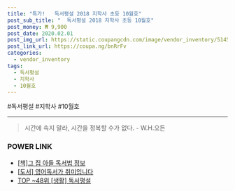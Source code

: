 ```yaml
--- 
title: "특가!   독서평설 2018 지학사 초등 10월호" 
post_sub_title: "  독서평설 2018 지학사 초등 10월호" 
post_money: ₩ 9,900 
post_date: 2020.02.01 
post_img_url: https://static.coupangcdn.com/image/vendor_inventory/5145/4eb387681f62821ee9d7f511a7e76a29e61aa57f15645789b94421d13fd3.jpg 
post_link_url: https://coupa.ng/bnRrFv 
categories: 
  - vendor_inventory 
tags: 
  - 독서평설 
  - 지학사 
  - 10월호 
--- 
```

  #독서평설 #지학사 #10월호 
<hr> 

> 시간에 속지 말라, 시간을 정복할 수가 없다. - W.H.오든 


### POWER LINK

* <a href="https://blog.naver.com/fasyy4321/221760410308" target="_blank">[책]그 집 아들 독서법 정보</a>
* <a href="https://blog.naver.com/sakai111/221776831702" target="_blank">[도서] 영어독서가 취미입니다</a>
* <a href="https://blog.naver.com/an0733/221792381835" target="_blank"> TOP ~48위 [생활] 독서평설</a>
